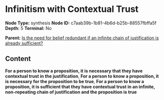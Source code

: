 # Infinitism with Contextual Trust

**Node Type:** synthesis
**Node ID:** c7aab39b-1b81-4b6d-b25b-88557fbffa5f
**Depth:** 5
**Terminal:** No

**Parent:** [Is the need for belief redundant if an infinite chain of justification is already sufficient?](is-the-need-for-belief-redundant-if-an-infinite-chain-of-justification-is-already-sufficient-antithesis-05d2f43e-dbf3-4413-9d7b-c3924a6229dd.md)

## Content

**For a person to know a proposition, it is necessary that they have contextual trust in the justification**, **For a person to know a proposition, it is necessary for the proposition to be true**, **For a person to know a proposition, it is sufficient that they have contextual trust in an infinite, non-repeating chain of justification and the proposition is true**
